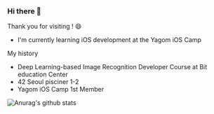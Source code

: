 ### Hi there 👋

Thank you for visiting ! 😄

- I'm currently learning iOS development at the Yagom iOS Camp

My history 
 - Deep Learning-based Image Recognition Developer Course at Bit education Center
 - 42 Seoul pisciner 1-2
 - Yagom iOS Camp 1st Member
 
 ![Anurag's github stats](https://github-readme-stats.vercel.app/api?username=uuu110) 
<!--
**uuu1101/uuu1101** is a ✨ _special_ ✨ repository because its `README.md` (this file) appears on your GitHub profile.

Here are some ideas to get you started:


 
- 🔭 I’m currently working on ...
- 🌱 I’m currently learning ...
- 👯 I’m looking to collaborate on ...
- 🤔 I’m looking for help with ...
- 💬 Ask me about ...
- 📫 How to reach me: ...
- 😄 Pronouns: ...
- ⚡ Fun fact: ...
-->
